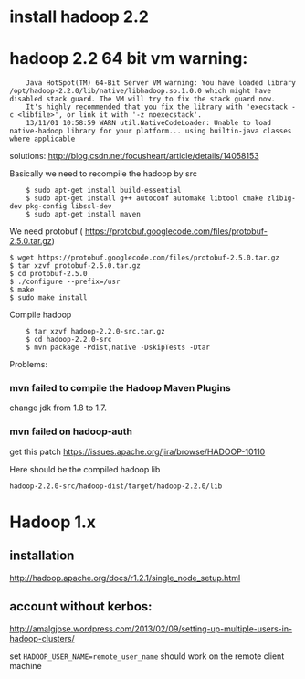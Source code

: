 # install hadoop 2.2

# hadoop 2.2 64 bit vm warning:
```
    Java HotSpot(TM) 64-Bit Server VM warning: You have loaded library /opt/hadoop-2.2.0/lib/native/libhadoop.so.1.0.0 which might have disabled stack guard. The VM will try to fix the stack guard now.  
    It's highly recommended that you fix the library with 'execstack -c <libfile>', or link it with '-z noexecstack'.  
    13/11/01 10:58:59 WARN util.NativeCodeLoader: Unable to load native-hadoop library for your platform... using builtin-java classes where applicable  
```

solutions: http://blog.csdn.net/focusheart/article/details/14058153

Basically we need to recompile the hadoop by src
```
    $ sudo apt-get install build-essential  
    $ sudo apt-get install g++ autoconf automake libtool cmake zlib1g-dev pkg-config libssl-dev  
    $ sudo apt-get install maven  
```

We need protobuf ( https://protobuf.googlecode.com/files/protobuf-2.5.0.tar.gz)
```
$ wget https://protobuf.googlecode.com/files/protobuf-2.5.0.tar.gz
$ tar xzvf protobuf-2.5.0.tar.gz  
$ cd protobuf-2.5.0  
$ ./configure --prefix=/usr  
$ make  
$ sudo make install  
```

Compile hadoop
```
    $ tar xzvf hadoop-2.2.0-src.tar.gz  
    $ cd hadoop-2.2.0-src  
    $ mvn package -Pdist,native -DskipTests -Dtar  
```

Problems:
### mvn failed to compile the Hadoop Maven Plugins
change jdk from 1.8 to 1.7.

### mvn failed on hadoop-auth 
get this patch https://issues.apache.org/jira/browse/HADOOP-10110

Here should be the compiled hadoop lib
```
hadoop-2.2.0-src/hadoop-dist/target/hadoop-2.2.0/lib  
```

# Hadoop 1.x 
## installation
http://hadoop.apache.org/docs/r1.2.1/single_node_setup.html

## account without kerbos:
http://amalgjose.wordpress.com/2013/02/09/setting-up-multiple-users-in-hadoop-clusters/

set `HADOOP_USER_NAME=remote_user_name` should work on the remote client machine
